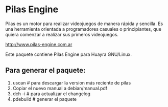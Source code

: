 Pilas Engine
============ 

Pilas es un motor para realizar videojuegos de manera rápida y sencilla. 
Es una herramienta orientada a programadores casuales o principiantes, 
que quiera comenzar a realizar sus primeros videojuegos. 

http://www.pilas-engine.com.ar

Este paquete contiene Pilas Engine para Huayra GNU/Linux.

## Para generar el paquete: ##

1. uscan # para descargar la version más reciente de pilas
2. Copiar el nuevo manual a debian/manual.pdf
3. dch -i # para actualizar el changelog
4. pdebuild # generar el paquete
